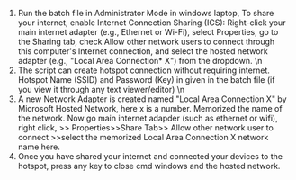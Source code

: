1. Run the batch file in Administrator Mode in windows laptop, To share your internet, enable Internet Connection Sharing (ICS): Right-click your main internet adapter (e.g., Ethernet or Wi-Fi), select Properties, go to the Sharing tab, check Allow other network users to connect through this computer's Internet connection, and select the hosted network adapter (e.g., "Local Area Connection* X") from the dropdown. \n
2. The script can create hotspot connection without requiring internet. Hotspot Name (SSID) and Password (Key) in given in the batch file (if you view it through any text viewer/editor) \n
3. A new Network Adapter is created named "Local Area Connection X" by Microsoft Hosted Network, here x is a number. Memorized the name of the network. Now go main internet adapder (such as ethernet or wifi), right click, >> Properties>>Share Tab>> Allow other network user to connect >>select the memorized Local Area Connection X network name here.
4. Once you have shared your internet and connected your devices to the hotspot, press any key to close cmd windows and the hosted network.